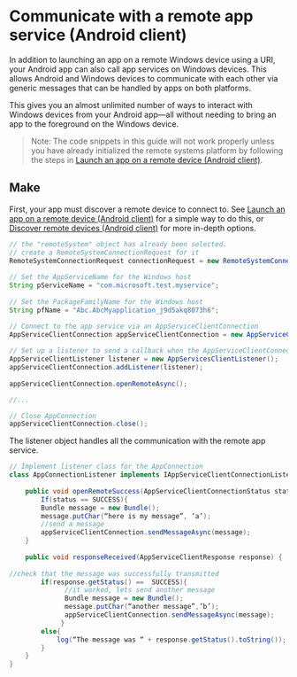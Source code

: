 # Communicate with a remote app service (Android client)
In addition to launching an app on a remote Windows device using a URI, your Android app can also call app services on Windows devices. This allows Android and Windows devices to communicate with each other via generic messages that can be handled by apps on both platforms. 

This gives you an almost unlimited number of ways to interact with Windows devices from your Android app&mdash;all without needing to bring an app to the foreground on the Windows device.

>Note: The code snippets in this guide will not work properly unless you have already initialized the remote systems platform by following the steps in [Launch an app on a remote device (Android client)](launch-a-remote-app-android.md).

## Make
First, your app must discover a remote device to connect to. See [Launch an app on a remote device (Android client)](launch-a-remote-app-android.md) for a simple way to do this, or [Discover remote devices (Android client)](disover-remote-device-android.md) for more in-depth options.

```java
// the "remoteSystem" object has already been selected.
// create a RemoteSystemConnectionRequest for it
RemoteSystemConnectionRequest connectionRequest = new RemoteSystemConnectionRequest(remoteSystem);
 
// Set the AppServiceName for the Windows host
String pServiceName = "com.microsoft.test.myservice"; 
     
// Set the PackageFamilyName for the Windows host 
String pfName = "Abc.AbcMyapplication_j9d5akq8073h6"; 

// Connect to the app service via an AppServiceClientConnection 
AppServiceClientConnection appServiceClientConnection = new AppServiceClientConnection(appServiceName, packageFamilyName, connectionRequest); 
 
// Set up a listener to send a callback when the AppServiceClientConnection is made 
AppServiceClientListener listener = new AppServicesClientListener(); 
appServiceClientConnection.addListener(listener); 
 
appServiceClientConnection.openRemoteAsync(); 

//...

// Close AppConnection 
appServiceClientConnection.close(); 
```
The listener object handles all the communication with the remote app service.

```java 
// Implement listener class for the AppConnection 
class AppConnectionListener implements IAppServiceClientConnectionListener { 
 
    public void openRemoteSuccess(AppServiceClientConnectionStatus status) { 
        If(status == SUCCESS){ 
        Bundle message = new Bundle(); 
        message.putChar(“here is my message”, ‘a’); 
        //send a message 
        appServiceClientConnection.sendMessageAsync(message); 
    } 
 
    public void responseReceived(AppServiceClientResponse response) { 
         
//check that the message was successfully transmitted 
        if(response.getStatus() ==  SUCCESS){ 
              //it worked, lets send another message 
              Bundle message = new Bundle(); 
              message.putChar(“another message”,’b’); 
              appServiceClientConnection.sendMessageAsync(message); 
             } 
        else{ 
            log(“The message was “ + response.getStatus().toString()); 
        } 
    } 
} 
```